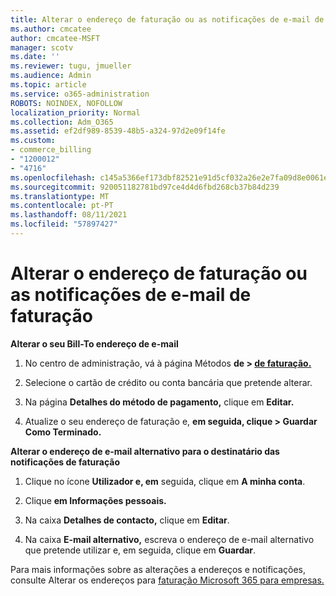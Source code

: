```yaml
---
title: Alterar o endereço de faturação ou as notificações de e-mail de faturação
ms.author: cmcatee
author: cmcatee-MSFT
manager: scotv
ms.date: ''
ms.reviewer: tugu, jmueller
ms.audience: Admin
ms.topic: article
ms.service: o365-administration
ROBOTS: NOINDEX, NOFOLLOW
localization_priority: Normal
ms.collection: Adm_O365
ms.assetid: ef2df989-8539-48b5-a324-97d2e09f14fe
ms.custom:
- commerce_billing
- "1200012"
- "4716"
ms.openlocfilehash: c145a5366ef173dbf82521e91d5cf032a26e2e7fa09d8e0061ec03887a2a3124
ms.sourcegitcommit: 920051182781bd97ce4d4d6fbd268cb37b84d239
ms.translationtype: MT
ms.contentlocale: pt-PT
ms.lasthandoff: 08/11/2021
ms.locfileid: "57897427"
---
```

# <a name="change-billing-address-or-billing-email-notifications"></a>Alterar o endereço de faturação ou as notificações de e-mail de faturação

**Alterar o seu Bill-To endereço de e-mail**

1. No centro de administração, vá à página Métodos **de > [de faturação.](https://go.microsoft.com/fwlink/p/?linkid=2018806)**

2. Selecione o cartão de crédito ou conta bancária que pretende alterar.

3. Na página **Detalhes do método de pagamento,** clique em **Editar.**

4. Atualize o seu endereço de faturação e, **em seguida, clique > Guardar Como Terminado.**

**Alterar o endereço de e-mail alternativo para o destinatário das notificações de faturação** 

1. Clique no ícone **Utilizador e, em** seguida, clique em **A minha conta**.

2. Clique **em Informações pessoais.**

3. Na caixa **Detalhes de contacto,** clique em **Editar**.

4. Na caixa **E-mail alternativo,** escreva o endereço de e-mail alternativo que pretende utilizar e, em seguida, clique em **Guardar**.

Para mais informações sobre as alterações a endereços e notificações, consulte Alterar os endereços para [faturação Microsoft 365 para empresas.](https://docs.microsoft.com/microsoft-365/commerce/billing-and-payments/change-your-billing-addresses)
